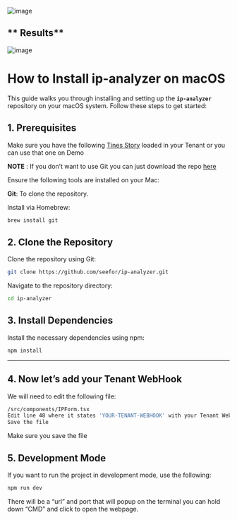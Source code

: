 ![image](https://github.com/user-attachments/assets/87bcaabb-661d-4495-bf65-f54beeed4df9)

## ** Results**

![image](https://github.com/user-attachments/assets/5ed971a9-e561-4625-a572-bac6d2314128)

# How to Install ip-analyzer on macOS

This guide walks you through installing and setting up the **`ip-analyzer`** repository on your macOS system. Follow these steps to get started:

## **1. Prerequisites**

Make sure you have the following [Tines Story](https://www.tines.com/library/stories/87626/?name=analyze-an-ip-in-many-services-at-once&redirected-from=%2Flibrary%2Fstories%2F%3Fs%3Danalyze+ip) loaded in your Tenant or you can use that one on Demo

**NOTE** : If you don’t want to use Git you can just download the repo [here](https://github.com/seefor/ip-analyzer/archive/refs/heads/main.zip) 

Ensure the following tools are installed on your Mac:

**Git**: To clone the repository.

Install via Homebrew:

```bash
brew install git
```

## **2. Clone the Repository**

Clone the repository using Git:

```bash
git clone https://github.com/seefor/ip-analyzer.git
```

Navigate to the repository directory:

```bash
cd ip-analyzer
```

## **3. Install Dependencies**

Install the necessary dependencies using npm:

```bash
npm install
```

---

## **4. Now let’s add your Tenant WebHook**

We will need to edit the following file:

```bash
/src/components/IPForm.tsx
Edit line 48 where it states 'YOUR-TENANT-WEBHOOK' with your Tenant WebHook
Save the file
```

Make sure you save the file

## **5. Development Mode**

If you want to run the project in development mode, use the following:

```bash
npm run dev
```

There will be a “url” and port that will popup on the terminal you can hold down “CMD” and click to open the webpage.

